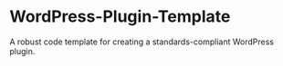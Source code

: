 WordPress-Plugin-Template
=========================

A robust code template for creating a standards-compliant WordPress plugin.